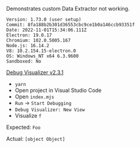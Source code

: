 Demonstrates custom Data Extractor not working.

```
Version: 1.73.0 (user setup)
Commit: 8fa188b2b301d36553cbc9ce1b0a146ccb93351f
Date: 2022-11-01T15:34:06.111Z
Electron: 19.0.17
Chromium: 102.0.5005.167
Node.js: 16.14.2
V8: 10.2.154.15-electron.0
OS: Windows_NT x64 6.3.9600
Sandboxed: No
```

[Debug Visualizer v2.3.1](https://marketplace.visualstudio.com/items?itemName=hediet.debug-visualizer)

- `yarn`
- Open project in Visual Studio Code
- Open `index.mjs`
- `Run` -> `Start Debugging`
- `Debug Visualizer: New View`
- Visualize `f`

Expected: `Foo`

Actual: `[object Object]`
